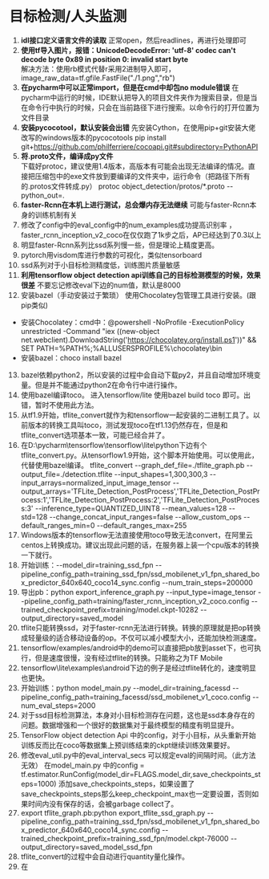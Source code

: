 ﻿# 目标检测/人头监测
1. **idl接口定义语言文件的读取**
正常open，然后readlines，再进行处理即可  
2. **使用tf导入图片，报错：UnicodeDecodeError: 'utf-8' codec can't decode byte 0x89 in position 0: invalid start byte**  
解决方法：使用rb模式代替r采用2进制导入即可，image_raw_data=tf.gfile.FastFile("./1.png","rb")  
3. **在pycharm中可以正常import，但是在cmd中却包no module错误**
在pycharm中运行的时候，IDE默认把导入的项目文件夹作为搜索目录，但是当在命令行中执行的时候，只会在当前路径下进行搜索。以命令行的打开位置为文件目录
4. **安装pycocotool，默认安装会出错**
先安装Cython，在使用pip+git安装大佬改写的windows版本的pycocotools
pip install git+https://github.com/philferriere/cocoapi.git#subdirectory=PythonAPI
5. **将.proto文件，编译成py文件**  
下载好protoc，建议使用1.4版本，高版本有可能会出现无法编译的情况。直接把压缩包中的exe文件放到要编译的文件夹中，运行命令（把路径下所有的.protos文件转成.py）
protoc object_detection/protos/\*.proto --python_out=.
6. **faster-Rcnn在本机上进行测试，总会爆内存无法继续**
可能与faster-Rcnn本身的训练机制有关
7. 修改了config中的eval_config中的num_examples成功提高识别率 ，faster_rcnn_inception_v2_coco在仅仅跑了1k步之后，AP已经达到了0.3以上
8. 明显faster-Rcnn系列比ssd系列慢一些，但是理论上精度更高。
9. pytorch用visdom库进行参数的可视化，类似tensorboard
10. ssd系列对于小目标检测精度低，训练图片质量敏感
11. **利用tensorflow object detection api训练自己的目标检测模型的时候，效果很差**
不要忘记修改eval下边的num值，默认是8000
12. 安装bazel（手动安装过于繁琐）
使用Chocolatey包管理工具进行安装。(跟pip类似)
- 安装Chocolatey：cmd中：@powershell -NoProfile -ExecutionPolicy unrestricted -Command "iex ((new-object net.webclient).DownloadString('https://chocolatey.org/install.ps1'))" && SET PATH=%PATH%;%ALLUSERSPROFILE%\chocolatey\bin
- 安装bazel：choco install bazel
13. bazel依赖python2，所以安装的过程中会自动下载py2，并且自动增加环境变量。但是并不能通过python2在命令行中进行操作。
14. 使用bazel编译toco。
进入tensorflow/lite 使用bazel build toco 即可。出错，暂时不使用此方法。
15. 从tf1.9开始，tflite_convert就作为和tensorflow一起安装的二进制工具了。以前版本的转换工具叫toco，测试发现toco在tf1.13仍然存在，但是和tflite_convert选项基本一致，可能已经合并了。
16. 在D:\pycharm\tensorflow\tensorflow\lite\python下边有个tflite_convert.py。从tensorflow1.9开始，这个脚本开始使用。可以使用此，代替使用bazel编译。
tflite_convert --graph_def_file=./tflite_graph.pb --output_file=./detection.tflite --input_shapes=1,300,300,3 --input_arrays=normalized_input_image_tensor --output_arrays='TFLite_Detection_PostProcess','TFLite_Detection_PostProcess:1','TFLite_Detection_PostProcess:2','TFLite_Detection_PostProcess:3' --inference_type=QUANTIZED_UINT8 --mean_values=128 --std=128 --change_concat_input_ranges=false --allow_custom_ops --default_ranges_min=0 --default_ranges_max=255
17. Windows版本的tensorflow无法直接使用toco导致无法convert，在阿里云centos上转换成功。建议出现此问题的话，在服务器上装一个cpu版本的转换一下就行。
18. 开始训练：--model_dir=training_ssd_fpn --pipeline_config_path=training_ssd_fpn/ssd_mobilenet_v1_fpn_shared_box_predictor_640x640_coco14_sync.config --num_train_steps=200000
19. 导出pb：python export_inference_graph.py --input_type=image_tensor --pipeline_config_path=training/faster_rcnn_inception_v2_coco.config --trained_checkpoint_prefix=training/model.ckpt-10282 --output_directory=saved_model
20. tflite只能转换ssd，对于faster-rcnn无法进行转换。转换的原理就是把op转换成轻量级的适合移动设备的op。不仅可以减小模型大小，还能加快检测速度。
21. tensorflow/examples/android中的demo可以直接把pb放到asset下，也可执行，但是速度很慢，没有经过tflite的转换。只能称之为TF Mobile
22. tensorflow\\lite\\examples\\android下边的例子是经过tflite转化的，速度明显也更快。
23. 开始训练：python model_main.py --model_dir=training_facessd --pipeline_config_path=training_facessd/ssd_mobilenet_v1_coco.config --num_eval_steps=2000
24. 对于ssd目标检测算法，本身对小目标检测存在问题，这也是ssd本身存在的问题。数据增强和一个很好的数据集对于最终模型的精度有明显提升。
25. TensorFlow object detection Api 中的config，对于小目标，从头重新开始训练反而比在coco等数据集上预训练结束的ckpt继续训练效果要好。
26. 修改eval_util.py中的eval_interval_secs 可以规定eval的间隔时间。（此方法无效）
在model_main.py 中的config = tf.estimator.RunConfig(model_dir=FLAGS.model_dir,save_checkpoints_steps=1000) 添加save_checkpoints_steps，如果设置了save_checkpoints_steps那么keep_checkpoint_max也一定要设置，否则如果时间内没有保存的话，会被garbage collect了。
27. export tflite_graph.pb:python export_tflite_ssd_graph.py --pipeline_config_path=training_ssd_fpn/ssd_mobilenet_v1_fpn_shared_box_predictor_640x640_coco14_sync.config --trained_checkpoint_prefix=training_ssd_fpn/model.ckpt-76000 --output_directory=saved_model_ssd_fpn
28. tflite_convert的过程中会自动进行quantity量化操作。
29. 在
